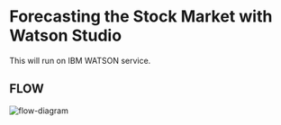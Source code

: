 # Forecasting the Stock Market with Watson Studio
This will run on IBM WATSON service.

## FLOW
![flow-diagram](https://github.com/ac12644/Stock-Market-prediction-AI/blob/master/architecture.png?raw=true)
